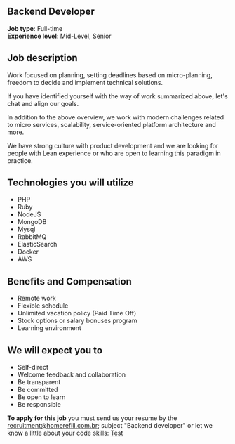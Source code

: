 ## Backend Developer

**Job type**: Full-time  
**Experience level**: Mid-Level, Senior

## Job description
Work focused on planning, setting deadlines based on micro-planning, freedom to decide and implement technical solutions.

If you have identified yourself with the way of work summarized above, let's chat and align our goals.

In addition to the above overview, we work with modern challenges related to micro services, scalability, service-oriented platform architecture and more.

We have strong culture with product development and we are looking for people with Lean experience or who are open to learning this paradigm in practice.

## Technologies you will utilize
- PHP
- Ruby
- NodeJS
- MongoDB
- Mysql
- RabbitMQ
- ElasticSearch
- Docker
- AWS

## Benefits and Compensation
- Remote work
- Flexible schedule
- Unlimited vacation policy (Paid Time Off)
- Stock options or salary bonuses program
- Learning environment

## We will expect you to
- Self-direct
- Welcome feedback and collaboration
- Be transparent
- Be committed
- Be open to learn
- Be responsible

**To apply for this job** you must send us your resume by the recruitment@homerefill.com.br; subject "Backend developer" or let we know a little about your code skills: [Test](https://github.com/HomeRefill/come-to-homerefill/blob/master/tests/holes-problem/README.md)
